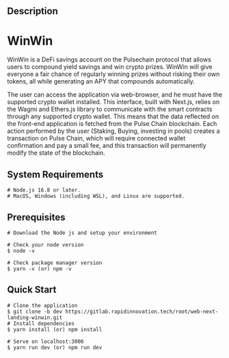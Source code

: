 ## Description

<!-- <a href="" target="_blank" rel="noopener noreferrer"><img src="./public/assets/svg/test/logo.jpg" alt="Coverage" /></a> -->

# WinWin

WinWin is a DeFi savings account on the Pulsechain protocol that allows users to compound yield savings and win crypto prizes. WinWin will give everyone a fair chance of regularly winning prizes without risking their own tokens, all while generating an APY that compounds automatically.

The user can access the application via web-browser, and he must have the supported crypto wallet installed. This interface, built with Next.js, relies on the Wagmi and Ethers.js library to communicate with the smart contracts through any supported crypto wallet. This means that the data reflected on the front-end application is fetched from the Pulse Chain blockchain. Each action performed by the user (Staking, Buying, investing in pools) creates a transaction on Pulse Chain, which will require connected wallet confirmation and pay a small fee, and this transaction will permanently modify the state of the blockchain.

<!-- <img src="./public/assets/svg/landing_ss.png"> -->

## System Requirements

    # Node.js 16.8 or later.
    # MacOS, Windows (including WSL), and Linux are supported.

## Prerequisites

    # Download the Node js and setup your environment

    # Check your node version
    $ node -v

    # Check package manager version
    $ yarn -v (or) npm -v

## Quick Start

    # Clone the application
    $ git clone -b dev https://gitlab.rapidinnovation.tech/root/web-next-landing-winwin.git
    # Install dependencies
    $ yarn install (or) npm install

    # Serve on localhost:3000
    $ yarn run dev (or) npm run dev
